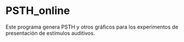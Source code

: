 # PSTH_online

Este programa genera PSTH y otros gráficos para los experimentos de presentación de estímulos auditivos.
